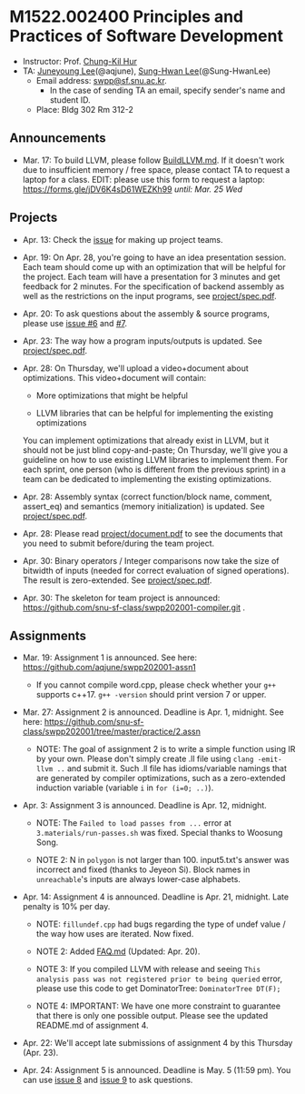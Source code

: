 # M1522.002400 Principles and Practices of Software Development

- Instructor: Prof. [Chung-Kil Hur](http://sf.snu.ac.kr/gil.hur)
- TA: [Juneyoung Lee](http://sf.snu.ac.kr/juneyoung.lee/)(@aqjune), [Sung-Hwan Lee](http://sf.snu.ac.kr/sunghwan.lee/)(@Sung-HwanLee)
    + Email address: swpp@sf.snu.ac.kr. 
        * In the case of sending TA an email, specify sender's name and student ID.  
    + Place: Bldg 302 Rm 312-2 

## Announcements 

- Mar. 17: To build LLVM, please follow [BuildLLVM.md](BuildLLVM.md). If it doesn't work due to insufficient memory / free space, please contact TA to request a laptop for a class. EDIT: please use this form to request a laptop: https://forms.gle/jDV6K4sD61WEZKh99 *until: Mar. 25 Wed*

## Projects

- Apr. 13: Check the [issue](https://github.com/snu-sf-class/swpp202001/issues/3) for making up project teams.

- Apr. 19: On Apr. 28, you're going to have an idea presentation session.
Each team should come up with an optimization that will be helpful for the project.
Each team will have a presentation for 3 minutes and get feedback for 2 minutes.
For the specification of backend assembly as well as the restrictions on the
input programs, see [project/spec.pdf](project/spec.pdf).

- Apr. 20: To ask questions about the assembly & source programs, please use [issue #6](https://github.com/snu-sf-class/swpp202001/issues/6) and [#7](https://github.com/snu-sf-class/swpp202001/issues/7).

- Apr. 23: The way how a program inputs/outputs is updated. See [project/spec.pdf](project/spec.pdf).

- Apr. 28: On Thursday, we'll upload a video+document about optimizations. This video+document will contain:

    - More optimizations that might be helpful

    - LLVM libraries that can be helpful for implementing the existing optimizations

    You can implement optimizations that already exist in LLVM, but it should not be just blind copy-and-paste; On Thursday, we'll give you a guideline on how to use existing LLVM libraries to implement them. For each sprint, one person (who is different from the previous sprint) in a team can be dedicated to implementing the existing optimizations.

- Apr. 28: Assembly syntax (correct function/block name, comment, assert\_eq) and semantics (memory initialization) is updated.
See [project/spec.pdf](project/spec.pdf).

- Apr. 28: Please read [project/document.pdf](project/document.pdf) to see the
documents that you need to submit before/during the team project.

- Apr. 30: Binary operators / Integer comparisons now take the size of bitwidth of inputs (needed for correct evaluation of signed operations).
The result is zero-extended. See [project/spec.pdf](project/spec.pdf).

- Apr. 30: The skeleton for team project is announced: https://github.com/snu-sf-class/swpp202001-compiler.git .


## Assignments

- Mar. 19: Assignment 1 is announced. See here: https://github.com/aqjune/swpp202001-assn1

    * If you cannot compile word.cpp, please check whether your `g++` supports c++17. `g++ -version` should print version 7 or upper.

- Mar. 27: Assignment 2 is announced. Deadline is Apr. 1, midnight.
See here: https://github.com/snu-sf-class/swpp202001/tree/master/practice/2.assn

    * NOTE: The goal of assignment 2 is to write a simple function using IR by your own.
Please don't simply create .ll file using `clang -emit-llvm ..` and submit it.
Such .ll file has idioms/variable namings that are generated by compiler optimizations, such as a zero-extended induction variable (variable `i` in `for (i=0; ..)`).

- Apr. 3: Assignment 3 is announced. Deadline is Apr. 12, midnight.

    * NOTE: The `Failed to load passes from ...` error at `3.materials/run-passes.sh` was fixed.
Special thanks to Woosung Song.

    * NOTE 2: N in `polygon` is not larger than 100. input5.txt's answer was incorrect and fixed (thanks to Jeyeon Si). Block names in `unreachable`'s inputs are always lower-case alphabets.

- Apr. 14: Assignment 4 is announced. Deadline is Apr. 21, midnight. Late penalty is 10% per day.

    * NOTE: `fillundef.cpp` had bugs regarding the type of undef value / the way how
uses are iterated. Now fixed.

    * NOTE 2: Added [FAQ.md](practice/4.assn/FAQ.md) (Updated: Apr. 20).

    * NOTE 3: If you compiled LLVM with release and seeing `This analysis pass was not registered prior to being queried` error, please use this code to get DominatorTree:
`DominatorTree DT(F);`

    * NOTE 4: IMPORTANT: We have one more constraint to guarantee that there is only one
possible output. Please see the updated README.md of assignment 4.

- Apr. 22: We'll accept late submissions of assignment 4 by this Thursday (Apr. 23). 

- Apr. 24: Assignment 5 is announced. Deadline is May. 5 (11:59 pm). You can use
[issue 8](https://github.com/snu-sf-class/swpp202001/issues/8) and
[issue 9](https://github.com/snu-sf-class/swpp202001/issues/9) to ask questions.
